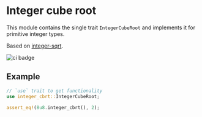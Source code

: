 # Integer cube root

This module contains the single trait `IntegerCubeRoot` and implements it 
for primitive integer types.

Based on [integer-sqrt](https://crates.io/crates/integer-sqrt).

![ci badge](https://github.com/maurolacy/integer-cbrt-rs/workflows/Continuous%20integration/badge.svg)

## Example

```rust
// `use` trait to get functionality
use integer_cbrt::IntegerCubeRoot;

assert_eq!(8u8.integer_cbrt(), 2);
```
